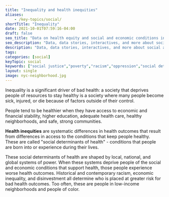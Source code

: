 ```yaml
---
title: "Inequality and health inequities"
aliases:
    - /key-topics/social/
shortTitle: "Inequality"
date: 2021-10-01T07:59:16-04:00
draft: false
seo_title: "Data on health equity and social and economic conditions in NYC"
seo_description: "Data, data stories, interactives, and more about social and economic determinants of health."
description: "Data, data stories, interactives, and more about social and economic determinants of health."
tags: 
categories: [social]
keyTopic: social
keywords: ["social justice","poverty","racism","oppression","social determinants","public health","social determinants of health","inequality","health equity","justice","injustice"]
layout: single
image: nyc-neighborhood.jpg
---
```


Inequality is a significant driver of bad health: a society that deprives people of resources to stay healthy is a society where many people become sick, injured, or die because of factors outside of their control.

People tend to be healthier when they have access to economic and financial stability, higher education, adequate health care, healthy neighborhoods, and safe, strong communities. 

**Health inequities** are systematic differences in health outcomes that result from differences in access to the conditions that keep people healthy. These are called "social determinants of health" - conditions that people are born into or experience during their lives. 

These social determinants of health are shaped by local, national, and global systems of power. When these systems deprive people of the social and economic conditions that support health, those people experience worse health outcomes. Historical and contemporary racism, economic inequality, and disinvestment all determine who is placed at greater risk for bad health outcomes. Too often, these are people in low-income neighborhoods and people of color. 

